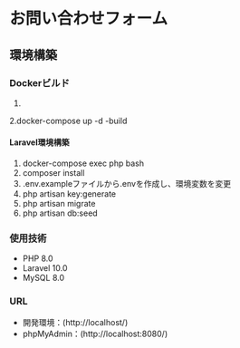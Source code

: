 # お問い合わせフォーム
## 環境構築
### Dockerビルド
1.
2.docker-compose up -d -build
#### Laravel環境構築
1. docker-compose exec php bash
2. composer install
3. .env.exampleファイルから.envを作成し、環境変数を変更
4. php artisan key:generate
5. php artisan migrate
6. php artisan db:seed

### 使用技術
- PHP 8.0
- Laravel 10.0
- MySQL 8.0

### URL
- 開発環境：(http://localhost/)
- phpMyAdmin：(http://localhost:8080/)